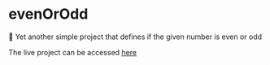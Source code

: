 # evenOrOdd
 
💱 Yet another simple project that defines if the given number is even or odd

The live project can be accessed [here](https://miautoofu.github.io/evenOrOdd/)
